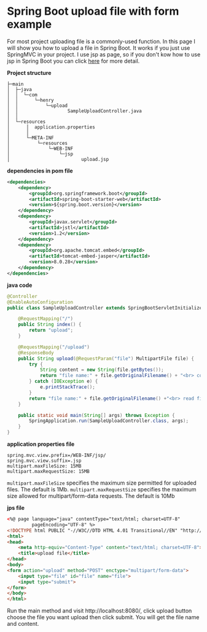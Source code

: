 # Spring Boot upload file with form example
For most project uploading file is a commonly-used function. In this page I will show you how to upload
a file in Spring Boot. It works if you just use SpringMVC in your project. I use jsp as page, so if you
don't kow how to use jsp in Spring Boot you can click [here](http://www.henryxi.com/spring-boot-jsp-examples) for more detail.

**Project structure**
```
├─main
│  ├─java
│  │  └─com
│  │      └─henry
│  │          └─upload
│  │                  SampleUploadController.java
│  │
│  └─resources
│      │  application.properties
│      │
│      └─META-INF
│          └─resources
│              └─WEB-INF
│                  └─jsp
│                          upload.jsp
```

**dependencies in pom file**
```xml
<dependencies>
    <dependency>
        <groupId>org.springframework.boot</groupId>
        <artifactId>spring-boot-starter-web</artifactId>
        <version>${spring.boot.version}</version>
    </dependency>
    <dependency>
        <groupId>javax.servlet</groupId>
        <artifactId>jstl</artifactId>
        <version>1.2</version>
    </dependency>
    <dependency>
        <groupId>org.apache.tomcat.embed</groupId>
        <artifactId>tomcat-embed-jasper</artifactId>
        <version>8.0.28</version>
    </dependency>
</dependencies>
```

**java code**
```java
@Controller
@EnableAutoConfiguration
public class SampleUploadController extends SpringBootServletInitializer {

    @RequestMapping("/")
    public String index() {
        return "upload";
    }

    @RequestMapping("/upload")
    @ResponseBody
    public String upload(@RequestParam("file") MultipartFile file) {
        try {
            String content = new String(file.getBytes());
            return "file name:" + file.getOriginalFilename() + "<br> content:" + content;
        } catch (IOException e) {
            e.printStackTrace();
        }
        return "file name:" + file.getOriginalFilename() +"<br> read file content error.";
    }

    public static void main(String[] args) throws Exception {
        SpringApplication.run(SampleUploadController.class, args);
    }
}
```

**application properties file**
```
spring.mvc.view.prefix=/WEB-INF/jsp/
spring.mvc.view.suffix=.jsp
multipart.maxFileSize: 15MB
multipart.maxRequestSize: 15MB
```

``multipart.maxFileSize`` specifies the maximum size permitted for uploaded files. The default is 1Mb.
``multipart.maxRequestSize`` specifies the maximum size allowed for multipart/form-data requests. The default is 10Mb

**jps file**
```html
<%@ page language="java" contentType="text/html; charset=UTF-8"
         pageEncoding="UTF-8" %>
<!DOCTYPE html PUBLIC "-//W3C//DTD HTML 4.01 Transitional//EN" "http://www.w3.org/TR/html4/loose.dtd">
<html>
<head>
    <meta http-equiv="Content-Type" content="text/html; charset=UTF-8">
    <title>upload file</title>
</head>
<body>
<form action="upload" method="POST" enctype="multipart/form-data">
    <input type="file" id="file" name="file">
    <input type="submit">
</form>
</body>
</html>
```
Run the main method and visit http://localhost:8080/, click upload button choose the file you want upload then 
click submit. You will get the file name and content.

